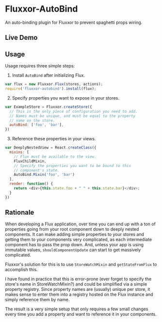Fluxxor-AutoBind
================

An auto-binding plugin for Fluxxor to prevent spaghetti props wiring.

Live Demo
---------

Usage
-----

Usage requires three simple steps:

1. Install `AutoBind` after initializing Flux.

  ```javascript
  var flux = new Fluxxor.Flux(stores, actions);
  require('fluxxor-autobind').install(flux);
  ```

2. Specify properties you want to expose in your stores.

  ```javascript
  var ExampleStore = Fluxxor.createStore({
    // This is the only piece of configuration you need to add. 
    // Names must be unique, and must be equal to the property 
    // name on the store.
    autoBind: ['foo', 'bar'],
  })
  ```

3. Reference these properties in your views.

  ```javascript
  var DeeplyNestedView = React.createClass({
    mixins: [
      // Flux must be available to the view.
      FluxChildMixin, 
      // Specify the properties you want to be bound to this 
      // component's state.
      AutoBind.Mixin('foo', 'bar') 
    ],
    render: function() {
      return <div>{this.state.foo + " " + this.state.bar}</div>;
    }
  })
```

Rationale 
---------

When developing a Flux application, over time you can end up with a ton of properties going from your 
root component down to deeply nested components. It can make adding simple properties to your stores and getting
them to your components very complicated, as each intermediate component has to pass the prop down. And, unless
your app is using immutable values, `shouldComponentUpdate` can start to get massively complicated.

Fluxxor's solution for this is to use `StoreWatchMixin` and `getStateFromFlux` to accomplish this.

I have found in practice that this is error-prone (ever forget to specify the store's name in StoreWatchMixin?) 
and could be simplified via a simple property registry. Since property names are (usually) unique per store, 
it makes sense to enter them into a registry hosted on the Flux instance and simply reference them by name.

The result is a very simple setup that only requires a few small changes every time you add a property and want
to reference it in your components.

